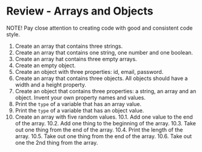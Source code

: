 # Review - Arrays and Objects

NOTE! Pay close attention to creating code with good and consistent code style.

1. Create an array that contains three strings.
2. Create an array that contains one string, one number and one boolean.
3. Create an array hat contains three empty arrays.
4. Create an empty object.
5. Create an object with three properties: id, email, password.
6. Create an array that contains three objects. All objects should have a width and a height property.
7. Create an object that contains three properties: a string, an array and an object. Invent your own property names and values.
8. Print the `type` of a variable that has an array value.
9. Print the `type` of a variable that has an object value.
10. Create an array with five random values.
10.1. Add one value to the end of the array.
10.2. Add one thing to the beginning of the array.
10.3. Take out one thing from the end of the array.
10.4. Print the length of the array.
10.5. Take out one thing from the end of the array.
10.6. Take out one the 2nd thing from the array.
